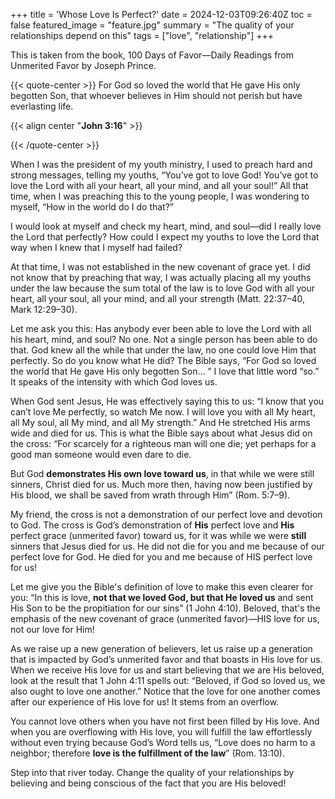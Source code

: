 +++
title = 'Whose Love Is Perfect?'
date = 2024-12-03T09:26:40Z
toc = false
featured_image = "feature.jpg"
summary = "The quality of your relationships depend on this"
tags = ["love", "relationship"]
+++

This is taken from the book, 100 Days of Favor—Daily Readings from Unmerited Favor
by Joseph Prince.

{{< quote-center >}}
For God so loved the world that He gave His only begotten Son, that whoever believes
in Him should not perish but have everlasting life.

{{< align center "**John 3:16**" >}}

{{< /quote-center >}}

When I was the president of my youth ministry, I used to preach hard and strong
messages, telling my youths, “You’ve got to love God! You’ve got to love the Lord
with all your heart, all your mind, and all your soul!” All that time, when I was
preaching this to the young people, I was wondering to myself, “How in the world
do I do that?”

I would look at myself and check my heart, mind, and soul—did I really love the
Lord that perfectly? How could I expect my youths to love the Lord that way when
I knew that I myself had failed?

At that time, I was not established in the new covenant of grace yet. I did not know
that by preaching that way, I was actually placing all my youths under the law
because the sum total of the law is to love God with all your heart, all your soul,
all your mind, and all your strength (Matt. 22:37–40, Mark 12:29–30).

Let me ask you this: Has anybody ever been able to love the Lord with all his heart,
mind, and soul? No one. Not a single person has been able to do that. God knew all
the while that under the law, no one could love Him that perfectly. So do you know
what He did? The Bible says, “For God so loved the world that He gave His only
begotten Son... ” I love that little word “so.” It speaks of the intensity with
which God loves us.

When God sent Jesus, He was effectively saying this to us: “I know that you can’t
love Me perfectly, so watch Me now. I will love you with all My heart, all My soul,
all My mind, and all My strength.” And He stretched His arms wide and died for us.
This is what the Bible says about what Jesus did on the cross: “For scarcely for
a righteous man will one die; yet perhaps for a good man someone would even dare
to die.

But God **demonstrates His own love toward us**, in that while we were still
sinners, Christ died for us. Much more then, having now been justified by His blood,
we shall be saved from wrath through Him” (Rom. 5:7–9).

My friend, the cross is not a demonstration of our perfect love and devotion to God.
The cross is God’s demonstration of **His** perfect love and **His** perfect
grace (unmerited favor) toward us, for it was while we were **still** sinners that
Jesus died for us. He did not die for you and me because of our perfect love for
God. He died for you and me because of HIS perfect love for us!

Let me give you the Bible's definition of love to make this even clearer for you:
“In this is love, **not that we loved God, but that He loved us** and sent His Son
to be the propitiation for our sins” (1 John 4:10). Beloved, that's the emphasis
of the new covenant of grace (unmerited favor)—HIS love for us, not our love for
Him!

As we raise up a new generation of believers, let us raise up a generation that is
impacted by God’s unmerited favor and that boasts in His love for us. When we
receive His love for us and start believing that we are His beloved, look at the
result that 1 John 4:11 spells out: “Beloved, if God so loved us, we also ought to
love one another.” Notice that the love for one another comes after our experience
of His love for us! It stems from an overflow.

You cannot love others when you have not first been filled by His love. And when
you are overflowing with His love, you will fulfill the law effortlessly without
even trying because God’s Word tells us, “Love does no harm to a neighbor; therefore
**love is the fulfillment of the law**” (Rom. 13:10).

Step into that river today. Change the quality of your relationships by believing
and being conscious of the fact that you are His beloved!
